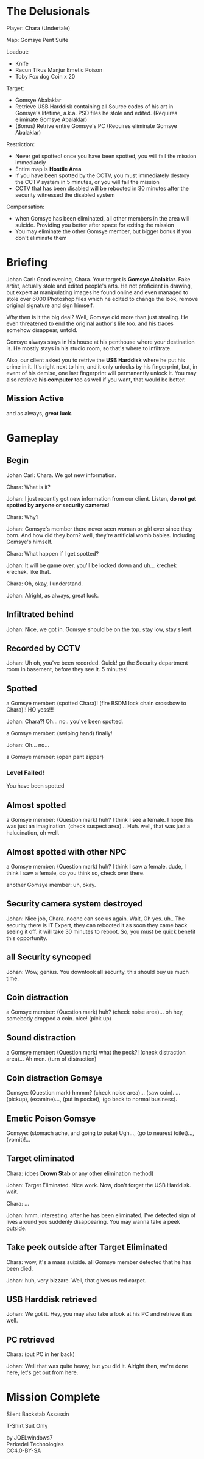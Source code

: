 # The Delusionals
Player: Chara (Undertale)

Map: Gomsye Pent Suite

Loadout:
- Knife
- Racun Tikus Manjur Emetic Poison
- Toby Fox dog Coin x 20

Target:
- Gomsye Abalaklar
- Retrieve USB Harddisk containing all Source codes of his art in Gomsye's lifetime, a.k.a. PSD files he stole and edited. (Requires eliminate Gomsye Abalaklar)
- (Bonus) Retrive entire Gomsye's PC (Requires eliminate Gomsye Abalaklar)

Restriction:
- Never get spotted! once you have been spotted, you will fail the mission immediately
- Entire map is **Hostile Area**
- If you have been spotted by the CCTV, you must immediately destroy the CCTV system in 5 minutes, or you will fail the mission
- CCTV that has been disabled will be rebooted in 30 minutes after the security witnessed the disabled system

Compensation:
- when Gomsye has been eliminated, all other members in the area will suicide. Providing you better after space for exiting the mission
- You may eliminate the other Gomsye member, but bigger bonus if you don't eliminate them

# Briefing
Johan Carl: Good evening, Chara. Your target is **Gomsye Abalaklar**. Fake artist, actually stole and edited people's arts. He not proficient in drawing, but expert at manipulating images he found online and even managed to stole over 6000 Photoshop files which he edited to change the look, remove original signature and sign himself.

Why then is it the big deal? Well, Gomsye did more than just stealing. He even threatened to end the original author's life too. and his traces somehow disappear, untold.

Gomsye always stays in his house at his penthouse where your destination is. He mostly stays in his studio room, so that's where to infiltrate.

Also, our client asked you to retrive the **USB Harddisk** where he put his crime in it. It's right next to him, and it only unlocks by his fingerprint, but, in event of his demise, one last fingerprint will permanently unlock it. You may also retrieve **his computer** too as well if you want, that would be better.

## Mission Active

and as always, **great luck**.

# Gameplay
## Begin
Johan Carl: Chara. We got new information.

Chara: What is it?

Johan: I just recently got new information from our client. Listen, **do not get spotted by anyone or security cameras**!

Chara: Why?

Johan: Gomsye's member there never seen woman or girl ever since they born. And how did they born? well, they're artificial womb babies. Including Gomsye's himself.

Chara: What happen if I get spotted?

Johan: It will be game over. you'll be locked down and uh... krechek krechek, like that.

Chara: Oh, okay, I understand.

Johan: Alright, as always, great luck.

## Infiltrated behind
Johan: Nice, we got in. Gomsye should be on the top. stay low, stay silent.

## Recorded by CCTV
Johan: Uh oh, you've been recorded. Quick! go the Security department room in basement, before they see it. 5 minutes!

## Spotted
a Gomsye member: (spotted Chara)! (fire BSDM lock chain crossbow to Chara)!! HO yess!!!

Johan: Chara?! Oh... no.. you've been spotted.

a Gomsye member: (swiping hand) finally!

Johan: Oh...  no...

a Gomsye member: (open pant zipper)

### Level Failed!
You have been spotted

## Almost spotted
a Gomsye member: (Question mark) huh? I think I see a female. I hope this was just an imagination. (check suspect area)... Huh. well, that was just a halucination, oh well.

## Almost spotted with other NPC

a Gomsye member: (Question mark) huh? I think I saw a female. dude, I think I saw a female, do you think so, check over there.

another Gomsye member: uh, okay.

## Security camera system destroyed
Johan: Nice job, Chara. noone can see us again. Wait, Oh yes. uh.. The security there is IT Expert, they can rebooted it as soon they came back seeing it off. it will take 30 minutes to reboot. So, you must be quick benefit this opportunity.

## all Security syncoped
Johan: Wow, genius. You downtook all security. this should buy us much time.

## Coin distraction
a Gomsye member: (Question mark) huh? (check noise area)... oh hey, somebody dropped a coin. nice! (pick up)

## Sound distraction
a Gomsye member: (Question mark) what the peck?! (check distraction area)... Ah men. (turn of distraction)

## Coin distraction Gomsye
Gomsye: (Question mark) hmmm? (check noise area)... (saw coin). ... (pickup), (examine)..., (put in pocket), (go back to normal business).

## Emetic Poison Gomsye
Gomsye: (stomach ache, and going to puke) Ugh..., (go to nearest toilet)..., (vomit)!...

## Target eliminated
Chara: (does **Drown Stab** or any other elimination method)

Johan: Target Eliminated. Nice work. Now, don't forget the USB Harddisk. wait.

Chara: ...

Johan: hmm, interesting. after he has been eliminated, I've detected sign of lives around you suddenly disappearing. You may wanna take a peek outside.

## Take peek outside after Target Eliminated
Chara: wow, it's a mass suixide. all Gomsye member detected that he has been died.

Johan: huh, very bizzare. Well, that gives us red carpet.

## USB Harddisk retrieved
Johan: We got it. Hey, you may also take a look at his PC and retrieve it as well.

## PC retrieved
Chara: (put PC in her back)

Johan: Well that was quite heavy, but you did it. Alright then, we're done here, let's get out from here.

# Mission Complete
Silent Backstab Assassin

T-Shirt Suit Only

by JOELwindows7  
Perkedel Technologies  
CC4.0-BY-SA